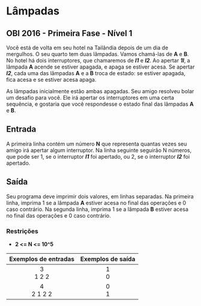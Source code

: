 # Lâmpadas
 ## OBI 2016 - Primeira Fase - Nível 1
  Você está de volta em seu hotel na Tailândia depois de um dia de mergulhos. O seu quarto tem duas lâmpadas. Vamos chamá-las de **A** e **B**. No hotel há dois interruptores, que chamaremos de _**I1**_ e _**I2**_. Ao apertar _**1I**_, a lâmpada **A** acende se estiver apagada, e apaga se estiver acesa. Se apertar _**I2**_, cada uma das lâmpadas **A** e a **B** troca de estado: se estiver apagada, fica acesa e se estiver acesa apaga.
​

  As lâmpadas inicialmente estão ambas apagadas. Seu amigo resolveu bolar um desafio para você. Ele irá apertar os interruptores em uma certa sequência, e gostaria que você respondesse o estado final das lâmpadas **A** e **B**.

 ## Entrada
  A primeira linha contém um número **N** que representa quantas vezes seu amigo irá apertar algum interruptor. Na linha seguinte seguirão N números, que pode ser 1, se o interruptor _**I1**_ foi apertado, ou 2, se o interruptor _**I2**_ foi apertado.

 ## Saída
  Seu programa deve imprimir dois valores, em linhas separadas. Na primeira linha, imprima 1 se a lâmpada **A** estiver acesa no final das operações e 0 caso contrário. Na segunda linha, imprima 1 se a lâmpada **B** estiver acesa no final das operações e 0 caso contrário.
 
 ### Restrições
  * **2 <= N <= 10^5**​

  Exemplos de entradas  | Exemplos de saída
  :-------------------: | :----------------:
  3<br>1 2 2            | 1<br>0
  4<br>2 1 2 2          | 0<br>1
  





